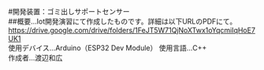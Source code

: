 #開発装置：ゴミ出しサポートセンサー  
##概要…Iot開発演習にて作成したものです。詳細は以下URLのPDFにて。  
https://drive.google.com/drive/folders/1FeJT5W71QjNoXTwx1oYqcmiIqHoE7UK1    
使用デバイス…Arduino（ESP32 Dev Module）
使用言語…C++  
作成者…渡辺和広
